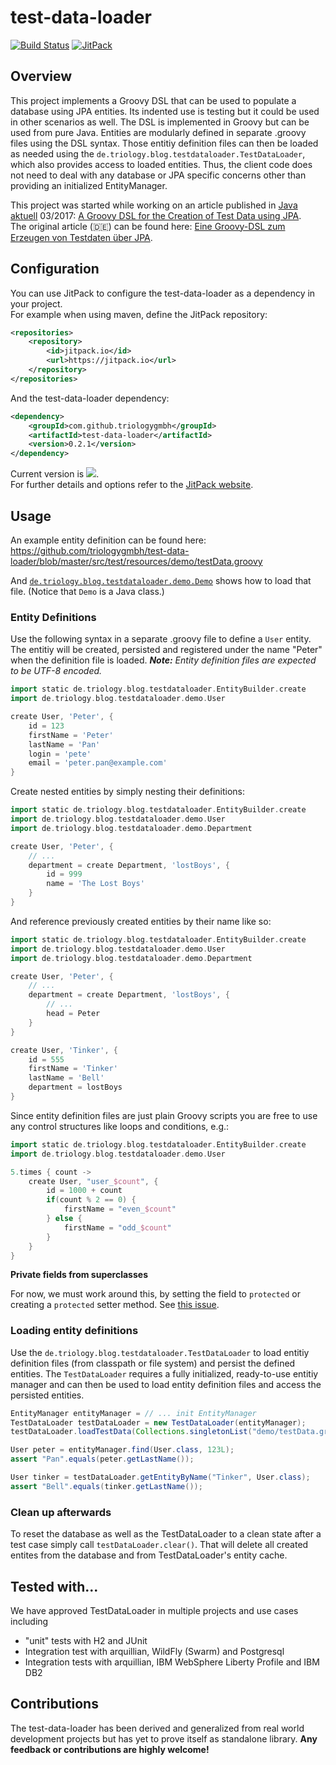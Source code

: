 # test-data-loader 
[![Build Status](https://opensource.triology.de/jenkins/buildStatus/icon?job=triologygmbh-github/test-data-loader/master)](https://opensource.triology.de/jenkins/job/triologygmbh-github/job/test-data-loader/job/master/)
[![JitPack](https://jitpack.io/v//triologygmbh/test-data-loader.svg)](https://jitpack.io/#/triologygmbh/test-data-loader)

## Overview
This project implements a Groovy DSL that can be used to populate a database using JPA entities. Its indented use is testing but it could be used in other scenarios as well.
The DSL is implemented in Groovy but can be used from pure Java. Entities are modularly defined in separate .groovy files using the DSL syntax. Those entitiy definition files can then be loaded as needed using the `de.triology.blog.testdataloader.TestDataLoader`, which also provides access to loaded entities. Thus, the client code does not need to deal with any database or JPA specific concerns other than providing an initialized EntityManager.

This project was started while working on an article published in [Java aktuell](http://www.ijug.eu/java-aktuell/das-magazin.html) 03/2017: 
[A Groovy DSL for the Creation of Test Data using JPA](https://www.triology.de/en/blog-entries/groovy-dsl-test-data).  
The original article (🇩🇪) can be found here: [Eine Groovy-DSL zum Erzeugen von Testdaten über JPA](https://www.triology.de/wp-content/uploads/2017/09/Eine-Groovy-DSL-zum-Erzeugen-von-Testdaten-ueber-JPA.pdf). 

## Configuration
You can use JitPack to configure the test-data-loader as a dependency in your project.<br/>
For example when using maven, define the JitPack repository:
```XML
<repositories>
    <repository>
        <id>jitpack.io</id>
        <url>https://jitpack.io</url>
    </repository>
</repositories>
```
And the test-data-loader dependency:
```XML
<dependency>
    <groupId>com.github.triologygmbh</groupId>
    <artifactId>test-data-loader</artifactId>
    <version>0.2.1</version>
</dependency>
```
Current version is [![](https://jitpack.io/v/triologygmbh/test-data-loader.svg)](https://jitpack.io/#triologygmbh/test-data-loader).<br/> 
For further details and options refer to the [JitPack website](https://jitpack.io/#triologygmbh/test-data-loader).

## Usage
An example entity definition can be found here: https://github.com/triologygmbh/test-data-loader/blob/master/src/test/resources/demo/testData.groovy

And [`de.triology.blog.testdataloader.demo.Demo`](https://github.com/triologygmbh/test-data-loader/blob/master/src/test/java/de/triology/blog/testdataloader/demo/Demo.java) shows how to load that file. (Notice that `Demo` is a Java class.)

### Entity Definitions
Use the following syntax in a separate .groovy file to define a `User` entity. The entitiy will be created, persisted and registered under the name "Peter" when the definition file is loaded. _**Note:** Entity definition files are expected to be UTF-8 encoded._
```Groovy
import static de.triology.blog.testdataloader.EntityBuilder.create
import de.triology.blog.testdataloader.demo.User

create User, 'Peter', {
    id = 123
    firstName = 'Peter'
    lastName = 'Pan'
    login = 'pete'
    email = 'peter.pan@example.com'
}
```
Create nested entities by simply nesting their definitions:
```Groovy
import static de.triology.blog.testdataloader.EntityBuilder.create
import de.triology.blog.testdataloader.demo.User
import de.triology.blog.testdataloader.demo.Department

create User, 'Peter', {
    // ...
    department = create Department, 'lostBoys', {
        id = 999
        name = 'The Lost Boys'
    }
}
```
And reference previously created entities by their name like so: 
```Groovy
import static de.triology.blog.testdataloader.EntityBuilder.create
import de.triology.blog.testdataloader.demo.User
import de.triology.blog.testdataloader.demo.Department

create User, 'Peter', {
    // ...
    department = create Department, 'lostBoys', {
        // ...
        head = Peter
    }
}

create User, 'Tinker', {
    id = 555
    firstName = 'Tinker'
    lastName = 'Bell'
    department = lostBoys
}
```
Since entity definition files are just plain Groovy scripts you are free to use any control structures like loops and conditions, e.g.:
```Groovy
import static de.triology.blog.testdataloader.EntityBuilder.create
import de.triology.blog.testdataloader.demo.User

5.times { count ->
    create User, "user_$count", {
        id = 1000 + count
        if(count % 2 == 0) {
            firstName = "even_$count"
        } else {
            firstName = "odd_$count"
        }
    }
}
```

**Private fields from superclasses**

For now, we must work around this, by setting the field to `protected` or creating a `protected` setter method.
See [this issue](https://github.com/triologygmbh/test-data-loader/issues/7).

### Loading entity definitions
Use the `de.triology.blog.testdataloader.TestDataLoader` to load entitiy definition files (from classpath or file system) and persist the defined entities. 
The `TestDataLoader` requires a fully initialized, ready-to-use entitiy manager and can then be used to load entity definition files and access the persisted entities.
```Java
EntityManager entityManager = // ... init EntityManager
TestDataLoader testDataLoader = new TestDataLoader(entityManager);
testDataLoader.loadTestData(Collections.singletonList("demo/testData.groovy"));

User peter = entityManager.find(User.class, 123L);
assert "Pan".equals(peter.getLastName());

User tinker = testDataLoader.getEntityByName("Tinker", User.class);
assert "Bell".equals(tinker.getLastName());
```

### Clean up afterwards
To reset the database as well as the TestDataLoader to a clean state after a test case simply call `testDataLoader.clear()`. That will delete all created entites from the database and from TestDataLoader's entity cache.

## Tested with...

We have approved TestDataLoader in multiple projects and use cases including

* "unit" tests with H2 and JUnit
* Integration test with arquillian, WildFly (Swarm) and Postgresql
* Integration tests with arquillian, IBM WebSphere Liberty Profile and IBM DB2

## Contributions
The test-data-loader has been derived and generalized from real world development projects but has yet to prove itself as standalone library. **Any feedback or contributions are highly welcome!**
